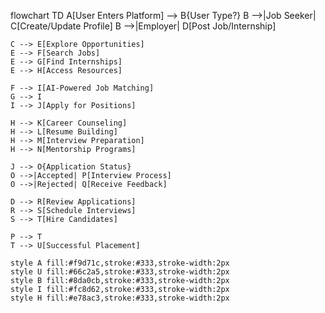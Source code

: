 flowchart TD
    A[User Enters Platform] --> B{User Type?}
    B -->|Job Seeker| C[Create/Update Profile]
    B -->|Employer| D[Post Job/Internship]
    
    C --> E[Explore Opportunities]
    E --> F[Search Jobs]
    E --> G[Find Internships]
    E --> H[Access Resources]
    
    F --> I[AI-Powered Job Matching]
    G --> I
    I --> J[Apply for Positions]
    
    H --> K[Career Counseling]
    H --> L[Resume Building]
    H --> M[Interview Preparation]
    H --> N[Mentorship Programs]
    
    J --> O{Application Status}
    O -->|Accepted| P[Interview Process]
    O -->|Rejected| Q[Receive Feedback]
    
    D --> R[Review Applications]
    R --> S[Schedule Interviews]
    S --> T[Hire Candidates]
    
    P --> T
    T --> U[Successful Placement]
    
    style A fill:#f9d71c,stroke:#333,stroke-width:2px
    style U fill:#66c2a5,stroke:#333,stroke-width:2px
    style B fill:#8da0cb,stroke:#333,stroke-width:2px
    style I fill:#fc8d62,stroke:#333,stroke-width:2px
    style H fill:#e78ac3,stroke:#333,stroke-width:2px
